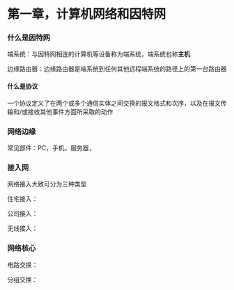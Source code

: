 # 第一章，计算机网络和因特网



### 什么是因特网

端系统：与因特网相连的计算机等设备称为端系统，端系统也称**主机**

边缘路由器：边缘路由器是端系统到任何其他远程端系统的路径上的第一台路由器

#### 什么是协议

一个协议定义了在两个或多个通信实体之间交换的报文格式和次序，以及在报文传输和/或接收其他事件方面所采取的动作

### 网络边缘

常见部件：PC，手机，服务器，



### 接入网

网络接入大致可分为三种类型

住宅接入：

公司接入：

无线接入：

### 网络核心

电路交换：

分组交换：



